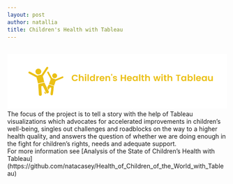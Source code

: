 ```yaml
---
layout: post
author: natallia
title: Children's Health with Tableau
---
```

<br>
<img src ="images/children.png"><br>  
The focus of the project is to tell a story with the help of Tableau visualizations which advocates for accelerated improvements in children’s well-being, singles out challenges and roadblocks on the way to a higher health quality, and answers the question of whether we are doing enough in the fight for children’s rights, needs and adequate support.<br>
For more information see [Analysis of the State of Children’s Health with Tableau](https://github.com/natacasey/Health_of_Children_of_the_World_with_Tableau)
<br>
